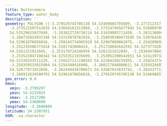 ```yaml
---
title: Butteremere
feature_type: water_body
description: ''
geometry: POLYGON ((-3.279529745705138 54.53469865705609, -3.277212317116562 54.53624242190777,
  -3.273521597512635 54.53644161311969, -3.271547491677942 54.53688978979133, -3.2673417879431
  54.53529625037699, -3.263822729716114 54.53439985711458, -3.263136084208347 54.53240780160395,
  -3.260732824931346 54.53215878782929, -3.258930380473595 54.53076428262005, -3.259702856669787
  54.52961876056018, -3.258243734965919 54.52907089082075, -3.254209692608108 54.52917050404768,
  -3.252235586773416 54.5281743608424, -3.251720602642591 54.5273774287776, -3.251806433331017
  54.5261321912845, -3.253179724346459 54.5261321912845, -3.253694708477283 54.52578351798017,
  -3.253523047100342 54.52533521935699, -3.253952200542651 54.52413973229789, -3.254896338115784
  54.52339253511129, -3.256527121196593 54.52364160235955, -3.258243734965919 54.52428917009447,
  -3.259359533915904 54.5254348416988, -3.260217840800611 54.52593294976077, -3.260818655619862
  54.52677971952058, -3.262449438700671 54.52687933833792, -3.264337713846848 54.52807474518488,
  -3.266912634500791 54.52961876056018, -3.279529745705138 54.53469865705609))
geo_error: 0.0
bbox:
  xmin: -3.2795297
  ymin: 54.5233925
  xmax: -3.2517206
  ymax: 54.5368898
longitude: -3.2646609
latitude: 54.5307951
OSM: .na.character
---
```

